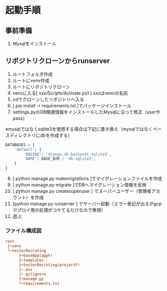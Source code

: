 # 起動手順
## 事前準備
1. Mysqlをインストール

## リポジトリクローンからrunserver
1. ルートフォルダ作成
2. ルートにvenv作成
3. ルートにリポジトリクローン
4. venvに入る[ xxx/Scripts/Activate.ps1 ] xxxはvenvの名前
5. cdでクローンしたリポジトリへ入る
6. [ pip install -r requirements.txt ]でパッケージインストール
7. settings.pyのDB関連情報をインストールしたMysqlに沿って修正（userやpass）
   
※mysqlではなくsqlite3を使用する場合は下記に書き換え（mysqlではなくベースディレクトリにdbを作成する）

```python
DATABASES = {
    'default': {
        'ENGINE': 'django.db.backends.sqlite3',
        'NAME': BASE_DIR / 'db.sqlite3',
    }
}
```

8. [ python manage.py makemigrations ]でマイグレーションファイルを作成
9. [ python manage.py migrate ]でDBへマイグレーション情報を反映
10. [ python manage.py createsuperuser ] でスーパーユーザー（管理者アカウント）を作成
11. [python manage.py runserver ] でサーバー起動（エラー表記が出るがgcpデプロイ用の処理がコケてるだけなので無視）
12. 遊ぶ

### ファイル構成図
```ini
roor
 ├─venv
 └─testerRecruting
      ├─baseApp(appF)
      ├─templates
      ├─testerRecruting(projectF)
      ├─.env
      ├─.gitignore
      ├─manage.py
      └─requirements.txt
```

